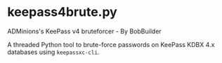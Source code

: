 # keepass4brute.py
ADMinions's KeePass v4 bruteforcer - By BobBuilder

A threaded Python tool to brute-force passwords on KeePass KDBX 4.x databases using `keepassxc-cli`.
